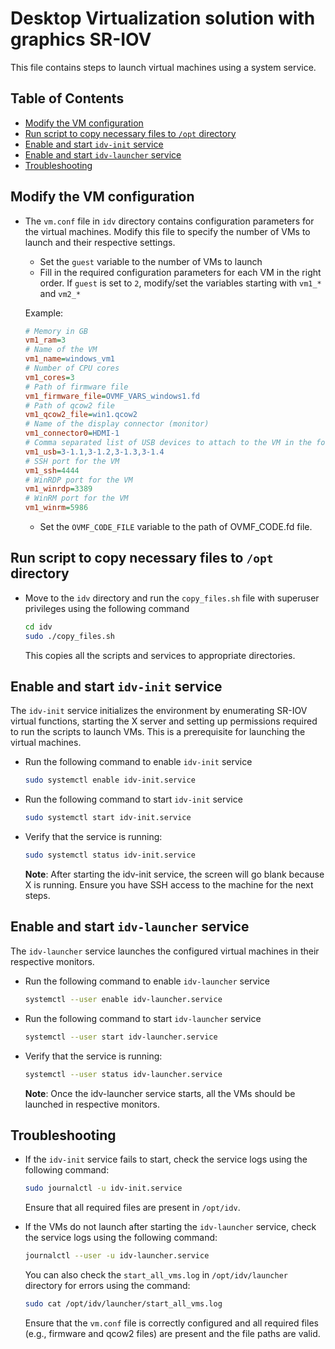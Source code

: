 # Desktop Virtualization solution with graphics SR-IOV

This file contains steps to launch virtual machines using a system service.

## Table of Contents
- [Modify the VM configuration](#modify-the-vm-configuration)
- [Run script to copy necessary files to `/opt` directory](#run-script-to-copy-necessary-files-to-opt-directory)
- [Enable and start `idv-init` service](#enable-and-start-idv-init-service)
- [Enable and start `idv-launcher` service](#enable-and-start-idv-launcher-service)
- [Troubleshooting](#troubleshooting)

## Modify the VM configuration

- The `vm.conf` file in `idv` directory contains configuration parameters for the virtual machines. Modify this file to specify the number of VMs to launch and their respective settings. 

  - Set the `guest` variable to the number of VMs to launch
  - Fill in the required configuration parameters for each VM in the right order. If `guest` is set to `2`, modify/set the variables starting with `vm1_*` and `vm2_*`

  Example:

  ```ini
  # Memory in GB
  vm1_ram=3
  # Name of the VM
  vm1_name=windows_vm1
  # Number of CPU cores
  vm1_cores=3
  # Path of firmware file
  vm1_firmware_file=OVMF_VARS_windows1.fd
  # Path of qcow2 file
  vm1_qcow2_file=win1.qcow2
  # Name of the display connector (monitor)
  vm1_connector0=HDMI-1
  # Comma separated list of USB devices to attach to the VM in the format: <hostbus>-<hostport>, where hostport is the end port to which the device is attached
  vm1_usb=3-1.1,3-1.2,3-1.3,3-1.4
  # SSH port for the VM
  vm1_ssh=4444
  # WinRDP port for the VM
  vm1_winrdp=3389
  # WinRM port for the VM
  vm1_winrm=5986
  ```

  - Set the `OVMF_CODE_FILE` variable to the path of OVMF_CODE.fd file.

## Run script to copy necessary files to `/opt` directory

- Move to the `idv` directory and run the `copy_files.sh` file with superuser privileges using the following command

  ```bash
  cd idv
  sudo ./copy_files.sh
  ```
  This copies all the scripts and services to appropriate directories.

## Enable and start `idv-init` service

  The `idv-init` service initializes the environment by enumerating SR-IOV virtual functions, starting the X server and setting up permissions required to run the scripts to launch VMs. This is a prerequisite for launching the virtual machines.

- Run the following command to enable `idv-init` service
  
  ```bash
  sudo systemctl enable idv-init.service
  ```

- Run the following command to start `idv-init` service
  
  ```bash
  sudo systemctl start idv-init.service
  ```

- Verify that the service is running:

    ```bash
    sudo systemctl status idv-init.service
    ```
   **Note**: After starting the idv-init service, the screen will go blank because X is running. Ensure you have SSH access to the machine for the next steps.

## Enable and start `idv-launcher` service

  The `idv-launcher` service launches the configured virtual machines in their respective monitors.

- Run the following command to enable `idv-launcher` service
  
  ```bash
  systemctl --user enable idv-launcher.service
  ```

- Run the following command to start `idv-launcher` service
  
  ```bash
  systemctl --user start idv-launcher.service
  ```

- Verify that the service is running:

  ```bash
  systemctl --user status idv-launcher.service
  ```
   **Note**: Once the idv-launcher service starts, all the VMs should be launched in respective monitors.

## Troubleshooting

- If the `idv-init` service fails to start, check the service logs using the following command:
  
  ```bash
  sudo journalctl -u idv-init.service
  ```
  Ensure that all required files are present in `/opt/idv`.


- If the VMs do not launch after starting the `idv-launcher` service, check the service logs using the following command:

  ```bash
  journalctl --user -u idv-launcher.service
  ```

  You can also check the `start_all_vms.log` in `/opt/idv/launcher` directory for errors using the command:

  ```bash
  sudo cat /opt/idv/launcher/start_all_vms.log
  ```  
  Ensure that the `vm.conf` file is correctly configured and all required files (e.g., firmware and qcow2 files) are present and the file paths are valid.
